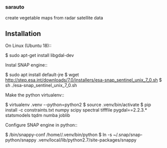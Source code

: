### sarauto
 create vegetable maps from radar satellite data


## Installation

On Linux (Ubuntu 18)::
 
 $ sudo apt-get install libgdal-dev

Instal SNAP engine::

 $ sudo apt install default-jre 
 $ wget http://step.esa.int/downloads/7.0/installers/esa-snap_sentinel_unix_7_0.sh
 $ sh ./esa-snap_sentinel_unix_7_0.sh

Make the python virtualenv::

 $ virtualenv .venv --python=python2
 $ source .venv/bin/activate
 $ pip install -c constraints.txt numpy scipy spectral tifffile pygdal==2.2.3.* statsmodels tqdm numba joblib
 
Configure SNAP engine in python::

 $ <snap install dir>/bin/snappy-conf /home/<fill in sarauto repo dir>/.venv/bin/python
 $ ln -s ~/.snap/snap-python/snappy .venv/local/lib/python2.7/site-packages/snappy
